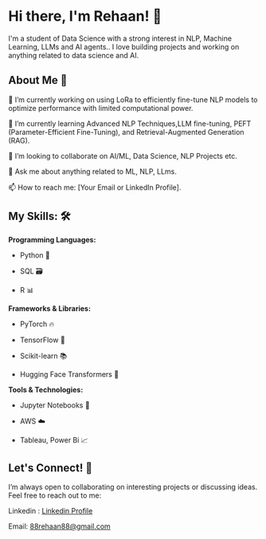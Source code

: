 # Hi there, I'm Rehaan! 👋

I'm a student of Data Science with a strong interest in NLP, Machine Learning, LLMs and AI agents.. I love building projects and working on anything related to data science and AI.

## **About Me 🌟**

🔭 I’m currently working on using LoRa to efficiently fine-tune NLP models to optimize performance with limited computational power.

🌱 I’m currently learning Advanced NLP Techniques,LLM fine-tuning, PEFT (Parameter-Efficient Fine-Tuning), and Retrieval-Augmented Generation (RAG).

👯 I’m looking to collaborate on AI/ML, Data Science, NLP Projects etc.

💬 Ask me about anything related to ML, NLP, LLms.

📫 How to reach me: [Your Email or LinkedIn Profile].

## My Skills: 🛠️
**Programming Languages:**
- Python 🐍

- SQL 🗃️

- R 📊

**Frameworks & Libraries:**
- PyTorch 🔥

- TensorFlow 🤖

- Scikit-learn 📚

- Hugging Face Transformers 🤗

**Tools & Technologies:**

- Jupyter Notebooks 📓

- AWS ☁️

- Tableau, Power Bi 📈

## Let's Connect! 🤝
I’m always open to collaborating on interesting projects or discussing ideas. Feel free to reach out to me:

Linkedin : [Linkedin Profile](https://www.linkedin.com/in/rehaan-shaikh-2ab915298/)

Email: 88rehaan88@gmail.com 
